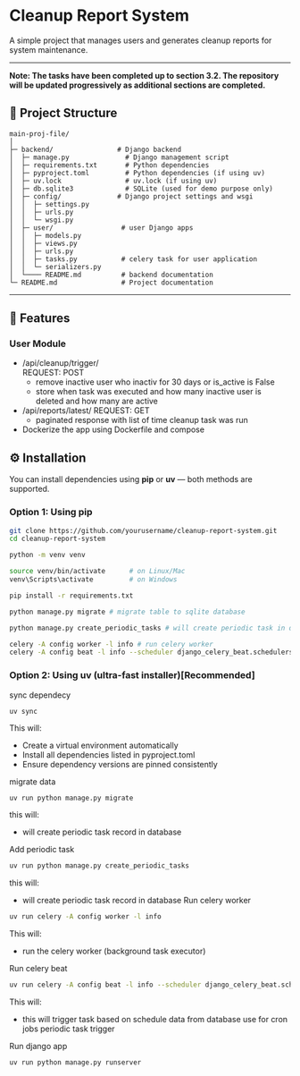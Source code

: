# Cleanup Report System

A simple project that manages users and generates cleanup reports for system maintenance.

---

**Note: The tasks have been completed up to section 3.2. The repository will be updated progressively as additional sections are completed.**

## 📁 Project Structure

```
main-proj-file/
│
├─ backend/                # Django backend
│  ├─ manage.py              # Django management script
│  ├─ requirements.txt       # Python dependencies
│  ├─ pyproject.toml         # Python dependencies (if using uv)
│  ├─ uv.lock                # uv.lock (if using uv)
│  ├─ db.sqlite3             # SQLite (used for demo purpose only)
│  ├─ config/              # Django project settings and wsgi
│  │  ├─ settings.py
│  │  ├─ urls.py
│  │  └─ wsgi.py
│  ├─ user/                 # user Django apps
│  │  ├─ models.py
│  │  ├─ views.py
│  │  ├─ urls.py
│  │  ├─ tasks.py           # celery task for user application 
│  │  └─ serializers.py
│  └──── README.md          # backend documentation
└─ README.md                # Project documentation
```

---

## 🚀 Features

### User Module
- /api/cleanup/trigger/  
    REQUEST: POST
    - remove inactive user who inactiv for 30 days or is_active is False
    - store when task was executed and how many inactive user is deleted and how many are active 
- /api/reports/latest/
    REQUEST: GET  
    - paginated response with list of time cleanup task was run
- Dockerize the app using Dockerfile and compose

## ⚙️ Installation

You can install dependencies using **pip** or **uv** — both methods are supported.

### Option 1: Using pip

```bash
git clone https://github.com/yourusername/cleanup-report-system.git
cd cleanup-report-system

python -m venv venv

source venv/bin/activate      # on Linux/Mac
venv\Scripts\activate         # on Windows

pip install -r requirements.txt

python manage.py migrate # migrate table to sqlite database

python manage.py create_periodic_tasks # will create periodic task in database

celery -A config worker -l info # run celery worker
celery -A config beat -l info --scheduler django_celery_beat.schedulers:DatabaseScheduler # run celery beats for periodic task trigger
```



### Option 2: Using uv (ultra-fast installer)[Recommended]

sync dependecy

```
uv sync
```
This will:
- Create a virtual environment automatically
- Install all dependencies listed in pyproject.toml
- Ensure dependency versions are pinned consistently

migrate data
```bash
uv run python manage.py migrate
```
this will:
- will create periodic task record in database

Add periodic task
```bash
uv run python manage.py create_periodic_tasks
```
this will:
- will create periodic task record in database
Run celery worker

```bash
uv run celery -A config worker -l info
```
This will:
- run the celery worker (background task executor)

Run celery beat

```bash
uv run celery -A config beat -l info --scheduler django_celery_beat.schedulers:DatabaseScheduler
```
This will:
- this will trigger task based on schedule data from database use for cron jobs periodic task trigger


Run django app
```bash
uv run python manage.py runserver
```
